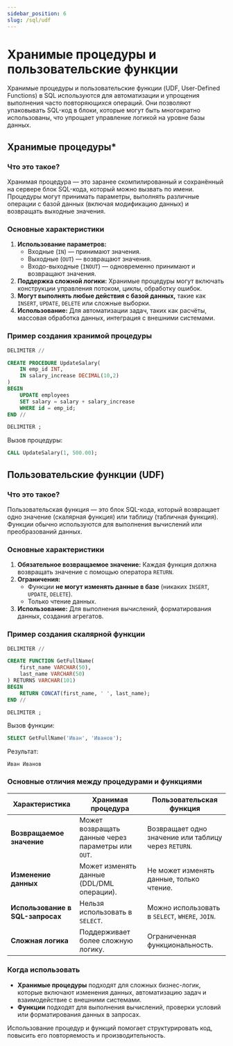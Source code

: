 ```yaml
---
sidebar_position: 6
slug: /sql/udf
---
```


# Хранимые процедуры и пользовательские функции

Хранимые процедуры и пользовательские функции (UDF, User-Defined Functions) в SQL используются для автоматизации и упрощения выполнения часто повторяющихся операций. Они позволяют упаковывать SQL-код в блоки, которые могут быть многократно использованы, что упрощает управление логикой на уровне базы данных.

## Хранимые процедуры*

### Что это такое?

Хранимая процедура — это заранее скомпилированный и сохранённый на сервере блок SQL-кода, который можно вызвать по имени. Процедуры могут принимать параметры, выполнять различные операции с базой данных (включая модификацию данных) и возвращать выходные значения.

### Основные характеристики

1. **Использование параметров:** 
   - Входные (`IN`) — принимают значения.
   - Выходные (`OUT`) — возвращают значения.
   - Входо-выходные (`INOUT`) — одновременно принимают и возвращают значения.
2. **Поддержка сложной логики:** Хранимые процедуры могут включать конструкции управления потоком, циклы, обработку ошибок.
3. **Могут выполнять любые действия с базой данных,** такие как `INSERT`, `UPDATE`, `DELETE` или сложные выборки.
4. **Использование:** Для автоматизации задач, таких как расчёты, массовая обработка данных, интеграция с внешними системами.

### Пример создания хранимой процедуры

```sql
DELIMITER //

CREATE PROCEDURE UpdateSalary(
    IN emp_id INT,
    IN salary_increase DECIMAL(10,2)
)
BEGIN
    UPDATE employees
    SET salary = salary + salary_increase
    WHERE id = emp_id;
END //

DELIMITER ;
```

Вызов процедуры:

```sql
CALL UpdateSalary(1, 500.00);
```

## Пользовательские функции (UDF)

### Что это такое?

Пользовательская функция — это блок SQL-кода, который возвращает одно значение (скалярная функция) или таблицу (табличная функция). Функции обычно используются для выполнения вычислений или преобразований данных.

### Основные характеристики

1. **Обязательное возвращаемое значение:** Каждая функция должна возвращать значение с помощью оператора `RETURN`.
2. **Ограничения:**
   - Функции **не могут изменять данные в базе** (никаких `INSERT`, `UPDATE`, `DELETE`).
   - Только чтение данных.
3. **Использование:** Для выполнения вычислений, форматирования данных, создания агрегатов.

### Пример создания скалярной функции

```sql
DELIMITER //

CREATE FUNCTION GetFullName(
    first_name VARCHAR(50),
    last_name VARCHAR(50)
) RETURNS VARCHAR(101)
BEGIN
    RETURN CONCAT(first_name, ' ', last_name);
END //

DELIMITER ;
```

Вызов функции:

```sql
SELECT GetFullName('Иван', 'Иванов');
```

Результат:

```
Иван Иванов
```

### Основные отличия между процедурами и функциями

| **Характеристика**         | **Хранимая процедура**                       | **Пользовательская функция**                     |
|-----------------------------|---------------------------------------------|-------------------------------------------------|
| **Возвращаемое значение**   | Может возвращать данные через параметры или `OUT`. | Возвращает одно значение или таблицу через `RETURN`. |
| **Изменение данных**        | Может изменять данные (DDL/DML операции).    | Не может изменять данные, только чтение.        |
| **Использование в SQL-запросах** | Нельзя использовать в `SELECT`.              | Можно использовать в `SELECT`, `WHERE`, `JOIN`. |
| **Сложная логика**          | Поддерживает более сложную логику.          | Ограниченная функциональность.                 |

### Когда использовать

- **Хранимые процедуры** подходят для сложных бизнес-логик, которые включают изменения данных, автоматизацию задач и взаимодействие с внешними системами.
- **Функции** подходят для выполнения вычислений, проверки условий или форматирования данных в запросах.

Использование процедур и функций помогает структурировать код, повысить его повторяемость и производительность.
